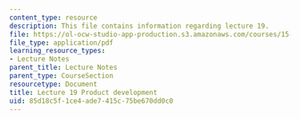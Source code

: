 ```yaml
---
content_type: resource
description: This file contains information regarding lecture 19.
file: https://ol-ocw-studio-app-production.s3.amazonaws.com/courses/15-390-new-enterprises-spring-2013/85d18c5f1ce4ade7415c75be670dd0c0_MIT15_390S13_lec19.pdf
file_type: application/pdf
learning_resource_types:
- Lecture Notes
parent_title: Lecture Notes
parent_type: CourseSection
resourcetype: Document
title: Lecture 19 Product development
uid: 85d18c5f-1ce4-ade7-415c-75be670dd0c0
---
```

